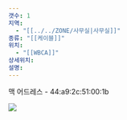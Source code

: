 ```yaml
---
갯수: 1
지역:
  - "[[../../ZONE/사무실|사무실]]"
종류: "[[케이블]]"
위치:
  - "[[WBCA]]"
상세위치: 
설명:
---
```

맥 어드레스 - 44:a9:2c:51:00:1b

![](http://192.168.50.22/devices/240822_IMG_0001.png)